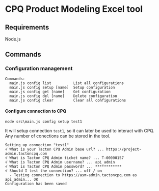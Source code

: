 # CPQ Product Modeling Excel tool

## Requirements

Node.js

## Commands

### Configuration management

```
Commands:
  main.js config list          List all configurations
  main.js config setup [name]  Setup configuration
  main.js config get [name]    Get configuration
  main.js config del [name]    Delete configuration
  main.js config clear         Clear all configurations
```

#### Configure connection to CPQ

`node src\main.js config setup test1`

It will setup connection `test1`, so it can later be used to interact with CPQ. Any number of conections can be stored in the tool.

```
Setting up connection "test1"
√ What is your Tacton CPQ Admin base url? ... https://project-admin.tactoncpq.com
√ What is Tacton CPQ Admin ticket name? ... T-00000157
√ What is Tacton CPQ Admin username? ... api_admin
√ What is Tacton CPQ Admin password? ... ************
√ Should I test the connection? ... off / on
  - Testing connection to https://asm-admin.tactoncpq.com as api_admin... OK
Configuration has been saved
```
